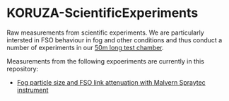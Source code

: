 # KORUZA-ScientificExperiments
Raw measurements from scientific experiments. We are particularly intersted in FSO behaviour in fog and other conditions and thus conduct a number of experiments in our [50m long test chamber](http://irnas.eu/test-facility).

Measurements from the following expoeriments are currently in this repository:
 * [Fog particle size and FSO link attenuation with Malvern Spraytec instrument](http://irnas.eu/koruza/2016/11/10/fog-particle-size-and-fso-link-attenuation-with-malvern-spraytec-instrument)
